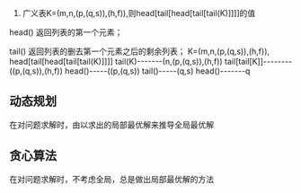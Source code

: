 1. 广义表K=(m,n,(p,(q,s)),(h,f)),则head[tail[head[tail[tail(K)]]]]的值

head() 返回列表的第一个元素；

tail() 返回列表的删去第一个元素之后的剩余列表；
K=(m,n,(p,(q,s)),(h,f)),
head[tail[head[tail[tail(K)]]]]
tail(K)-------(n,(p,(q,s)),(h,f))
tail[tail[K]]--------((p,(q,s)),(h,f))
head()-----((p,(q,s))
tail()-----(q,s)
head()-------q

## 动态规划
在对问题求解时，由以求出的局部最优解来推导全局最优解

## 贪心算法
在对问题求解时，不考虑全局，总是做出局部最优解的方法